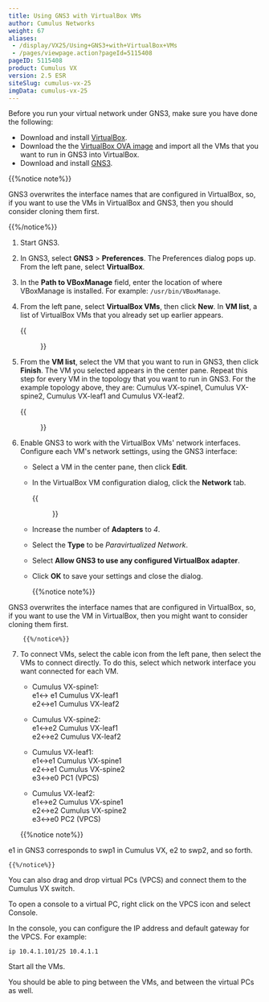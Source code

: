 ```yaml
---
title: Using GNS3 with VirtualBox VMs
author: Cumulus Networks
weight: 67
aliases:
 - /display/VX25/Using+GNS3+with+VirtualBox+VMs
 - /pages/viewpage.action?pageId=5115408
pageID: 5115408
product: Cumulus VX
version: 2.5 ESR
siteSlug: cumulus-vx-25
imgData: cumulus-vx-25
---
```

Before you run your virtual network under GNS3, make sure you have done
the following:

  - Download and install [VirtualBox](https://www.virtualbox.org).
  - Download the the [VirtualBox OVA
    image](https://cumulusnetworks.com/cumulus-vx/download/) and import
    all the VMs that you want to run in GNS3 into VirtualBox.
  - Download and install
    [GNS3](https://community.gns3.com/login.jspa?referer=/community/software/download).

{{%notice note%}}

GNS3 overwrites the interface names that are configured in VirtualBox,
so, if you want to use the VMs in VirtualBox and GNS3, then you should
consider cloning them first.

{{%/notice%}}

1.  Start GNS3.

2.  In GNS3, select **GNS3** \> **Preferences**. The Preferences dialog
    pops up. From the left pane, select **VirtualBox**.

3.  In the **Path to VBoxManage** field, enter the location of where
    VBoxManage is installed. For example: `/usr/bin/VBoxManage`.

4.  From the left pane, select **VirtualBox VMs**, then click **New**.
    In **VM list**, a list of VirtualBox VMs that you already set up
    earlier appears.
    
    {{<figure src="/images/cumulus-vx/VX_GNS3_new_VBox_VM.png">}}

5.  From the **VM list**, select the VM that you want to run in GNS3,
    then click **Finish**. The VM you selected appears in the center
    pane. Repeat this step for every VM in the topology that you want to
    run in GNS3. For the example topology above, they are: Cumulus
    VX-spine1, Cumulus VX-spine2, Cumulus VX-leaf1 and Cumulus VX-leaf2.
    
    {{<figure src="/images/cumulus-vx/VX_GNS3_VBox_VMs.png">}}

6.  Enable GNS3 to work with the VirtualBox VMs' network interfaces.
    Configure each VM's network settings, using the GNS3 interface:
    
      - Select a VM in the center pane, then click **Edit**.
      - In the VirtualBox VM configuration dialog, click the **Network**
        tab.
        
        {{<figure src="/images/cumulus-vx/VX_GNS3_VBox_VM_nwconfig.png">}}
    
      - Increase the number of **Adapters** to *4*.
      - Select the **Type** to be *Paravirtualized Network*.
      - Select **Allow GNS3 to use any configured VirtualBox adapter**.
      - Click **OK** to save your settings and close the dialog.
        
        {{%notice note%}}

GNS3 overwrites the interface names that are configured in
VirtualBox, so, if you want to use the VM in VirtualBox, then
you might want to consider cloning them first.

        {{%/notice%}}

7.  To connect VMs, select the cable icon from the left pane, then
    select the VMs to connect directly. To do this, select which network
    interface you want connected for each VM.
    
      - Cumulus VX-spine1:  
        e1\<-\> e1 Cumulus VX-leaf1  
        e2\<-\>e1 Cumulus VX-leaf2
    
      - Cumulus VX-spine2:  
        e1\<-\>e2 Cumulus VX-leaf1  
        e2\<-\>e2 Cumulus VX-leaf2
    
      - Cumulus VX-leaf1:  
        e1\<-\>e1 Cumulus VX-spine1  
        e2\<-\>e1 Cumulus VX-spine2  
        e3\<-\>e0 PC1 (VPCS)
    
      - Cumulus VX-leaf2:  
        e1\<-\>e2 Cumulus VX-spine1  
        e2\<-\>e2 Cumulus VX-spine2  
        e3\<-\>e0 PC2 (VPCS)
    
    {{%notice note%}}

e1 in GNS3 corresponds to swp1 in Cumulus VX, e2 to swp2, and so forth.

    {{%/notice%}}

You can also drag and drop virtual PCs (VPCS) and connect them to the
Cumulus VX switch.

To open a console to a virtual PC, right click on the VPCS icon and
select Console.

In the console, you can configure the IP address and default gateway for
the VPCS. For example:

    ip 10.4.1.101/25 10.4.1.1

Start all the VMs.

You should be able to ping between the VMs, and between the virtual PCs
as well.
